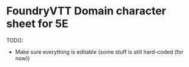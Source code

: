 # FoundryVTT Domain character sheet for 5E

TODO:
* Make sure everything is editable (some stuff is still hard-coded (for now))
